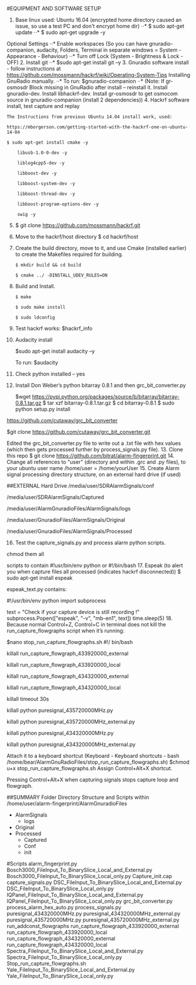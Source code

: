 #EQUIPMENT AND SOFTWARE SETUP

1.	Base linux used: Ubuntu 16.04 (encrypted home directory caused an issue, so use a test PC and don't encrypt home dir)
    ⋅⋅* $ sudo apt-get update
    ⋅⋅* $ sudo apt-get upgrade -y

Optional Settings
    ⋅⋅* Enable workspaces (So you can have gnuradio-companion, audacity, Folders, Terminal in separate windows = System -Appearance - Behaviour)
    ⋅⋅* Turn off Lock (System - Brightness & Lock - OFF)
2.	Install git
    ⋅⋅* $sudo apt-get install git –y
3.	Gnuradio software install - follow instructions at https://github.com/mossmann/hackrf/wiki/Operating-System-Tips Installing GnuRadio manually.
⋅⋅* To run: $gnuradio-companion
⋅⋅* (Note: If gr-osmosdr Block missing in GnuRadio after install – reinstall it. Install gnuradio-dev. Install libhackrf-dev. Install gr-osmosdr to get osmocom source in gnuradio-companion (install 2 dependencies))
4.	Hackrf software install, test capture and replay

    The Instructions from previous Ubuntu 14.04 install work, used:

    https://mborgerson.com/getting-started-with-the-hackrf-one-on-ubuntu-14-04
    
    $ sudo apt-get install cmake -y 
                       
        libusb-1.0-0-dev -y 
                       
        liblog4cpp5-dev -y 
                       
        libboost-dev -y 
                       
        libboost-system-dev -y
                       
        libboost-thread-dev -y
                       
        libboost-program-options-dev -y
                       
        swig -y
5.	$ git clone https://github.com/mossmann/hackrf.git
6.	Move to the hackrf/host directory   $ cd hackrf/host
7.	Create the build directory, move to it, and use Cmake (installed earlier) to create the Makefiles required for building.
    
        $ mkdir build && cd build
    
        $ cmake ../ -DINSTALL_UDEV_RULES=ON
8.	Build and Install.
    
        $ make
    
        $ sudo make install
    
        $ sudo ldconfig

9.	Test hackrf works:  $hackrf_info
10.	Audacity install

    $sudo apt-get install audacity –y
    
    To run: $audacity
11.	Check python installed – yes 
12.	Install Don Weber’s python bitarray 0.8.1 and then grc_bit_converter.py

    $wget https://pypi.python.org/packages/source/b/bitarray/bitarray-0.8.1.tar.gz
    $ tar xzf bitarray-0.8.1.tar.gz
    $ cd bitarray-0.8.1
    $ sudo python setup.py install

https://github.com/cutaway/grc_bit_converter 

$git clone https://github.com/cutaway/grc_bit_converter.git

Edited the grc_bit_converter.py file to write out a .txt file with hex values (which then gets processed further by process_signals.py file).
13.	Clone this repo  $ git clone https://github.com/bitrat/alarm-fingerprint.git 
14.	Change all references to "user" (directory and within .grc and .py files), to your ubuntu user name /home/user = /home/yourUser
15.	Create Alarm signal processing directory structure, on an external hard drive (if used)

##EXTERNAL Hard Drive
/media/user/SDRAlarmSignals/conf

/media/user/SDRAlarmSignals/Captured

/media/user/AlarmGnuradioFiles/AlarmSignals/logs

/media/user/GnuradioFiles/AlarmSignals/Original

/media/user/GnuradioFiles/AlarmSignals/Processed

16.	Test the capture_signals.py and process alarm python scripts.

chmod them all

scripts to contain #!usr/bin/env python or #!/bin/bash 
17.	Espeak 
(to alert you when capture files all processed (indicates hackrf disconnected))
$ sudo apt-get install espeak

espeak_text.py contains:

\#!/usr/bin/env python
import subprocess

text = "Check if your capture device is still recording !"
subprocess.Popen(["espeak", "-v", "mb-en1", text])
time.sleep(5)
18.	Because normal Control+Z, Control+C in terminal does not kill the run_capture_flowgraphs script when it’s running:

$nano stop_run_capture_flowgraphs.sh
\#!/ bin/bash

killall run_capture_flowgraph_433920000_external

killall run_capture_flowgraph_433920000_local

killall run_capture_flowgraph_434320000_external

killall run_capture_flowgraph_434320000_local

killall timeout 30s

killall python puresignal_435720000MHz.py

killall python puresignal_435720000MHz_external.py

killall python puresignal_434320000MHz.py

killall python puresignal_434320000MHz_external.py

Attach it to a keyboard shortcut (Keyboard - Keyboard shortcuts - bash /home/bear/AlarmGnuRadioFiles/stop_run_capture_flowgraphs.sh)
$chmod u+x stop_run_capture_flowgraphs.sh
Assign Control+Alt+X shortcut.

Pressing Control+Alt+X when capturing signals stops capture loop and flowgraph.

##SUMMARY
Folder Directory Structure and Scripts within /home/user/alarm-fingerprint/AlarmGnuradioFiles
*	AlarmSignals
    *	logs
*	Original
*	Processed
    *	Captured
    *	Conf
    *	init

#Scripts
alarm_fingerprint.py
Bosch3000_FileInput_To_BinarySlice_Local_and_External.py
Bosch3000_FileInput_To_BinarySlice_Local_only.py
Capture_init.cap
capture_signals.py
DSC_FileInput_To_BinarySlice_Local_and_External.py
DSC_FileInput_To_BinarySlice_Local_only.py
IQPanel_FileInput_To_BinarySlice_Local_and_External.py
IQPanel_FileInput_To_BinarySlice_Local_only.py
grc_bit_converter.py
process_alarm_hex_auto.py
process_signals.py
puresignal_434320000MHz.py
puresignal_434320000MHz_external.py
puresignal_435720000MHz.py
puresignal_435720000MHz_external.py
run_addconst_flowgraphs
run_capture_flowgraph_433920000_external
run_capture_flowgraph_433920000_local
run_capture_flowgraph_434320000_external
run_capture_flowgraph_434320000_local
Spectra_FileInput_To_BinarySlice_Local_and_External.py
Spectra_FileInput_To_BinarySlice_Local_only.py
Stop_run_capture_flowgraphs.sh
Yale_FileInput_To_BinarySlice_Local_and_External.py
Yale_FileInput_To_BinarySlice_Local_only.py






